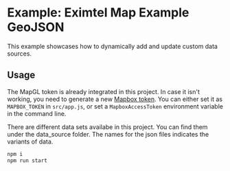 # Example: Eximtel Map Example GeoJSON

This example showcases how to dynamically add and update custom data sources.

## Usage

The MapGL token is already integrated in this project. In case it isn't working, you need to generate a new [Mapbox token](http://visgl.github.io/react-map-gl/docs/get-started/mapbox-tokens). You can either set it as `MAPBOX_TOKEN` in `src/app.js`, or set a `MapboxAccessToken` environment variable in the command line. 

There are different data sets availabe in this project. You can find them under the data_source folder. The names for the json files indicates the variants of data.
```bash
npm i
npm run start
```
